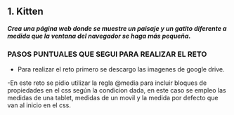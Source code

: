 ## 1. Kitten

***Crea una página web donde se muestre un paisaje y un gatito diferente a medida que la ventana del navegador se haga más pequeña.***


### PASOS PUNTUALES QUE SEGUI PARA REALIZAR EL RETO 
-  Para realizar el reto primero se descargo las imagenes de google drive.

-En este reto se pidio utilizar la regla @media para incluir bloques de propiedades en el css según la condicion dada, en este caso se empleo las medidas de una tablet, medidas de un movil y la medida por defecto que van al inicio en el css.

